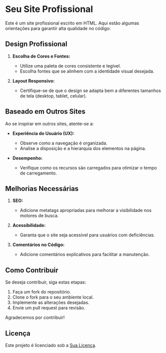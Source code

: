 # Seu Site Profissional

Este é um site profissional escrito em HTML. Aqui estão algumas orientações para garantir alta qualidade no código:

## Design Profissional

1. **Escolha de Cores e Fontes:**
   - Utilize uma paleta de cores consistente e legível.
   - Escolha fontes que se alinhem com a identidade visual desejada.

2. **Layout Responsivo:**
   - Certifique-se de que o design se adapta bem a diferentes tamanhos de tela (desktop, tablet, celular).

## Baseado em Outros Sites

Ao se inspirar em outros sites, atente-se a:

- **Experiência do Usuário (UX):**
  - Observe como a navegação é organizada.
  - Analise a disposição e a hierarquia dos elementos na página.

- **Desempenho:**
  - Verifique como os recursos são carregados para otimizar o tempo de carregamento.

## Melhorias Necessárias

1. **SEO:**
   - Adicione metatags apropriadas para melhorar a visibilidade nos motores de busca.

2. **Acessibilidade:**
   - Garanta que o site seja acessível para usuários com deficiências.

3. **Comentários no Código:**
   - Adicione comentários explicativos para facilitar a manutenção.

## Como Contribuir

Se deseja contribuir, siga estas etapas:

1. Faça um fork do repositório.
2. Clone o fork para o seu ambiente local.
3. Implemente as alterações desejadas.
4. Envie um pull request para revisão.

Agradecemos por contribuir!

## Licença

Este projeto é licenciado sob a [Sua Licença](link-para-licenca). 